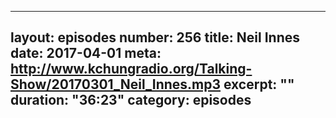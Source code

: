 -----
layout: episodes
number: 256
title: Neil Innes
date: 2017-04-01
meta: http://www.kchungradio.org/Talking-Show/20170301_Neil_Innes.mp3
excerpt: ""
duration: "36:23"
category: episodes
-----
